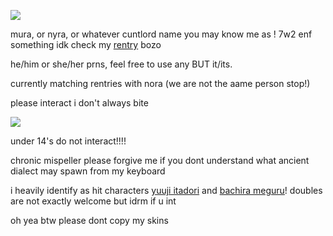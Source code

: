 ![](https://cdn.discordapp.com/attachments/887048432097853440/1189955860148015104/ezgif.com-video-to-gif-converter.gif?ex=65a00bc1&is=658d96c1&hm=f10d2eae072c538f035a3570511be13e218cff3a637e5fd7c1e8be0d0726ec49&)

mura, or nyra, or whatever cuntlord name you may know me as ! 7w2 enf something idk check my [rentry](https://rentry.co/-childpsychology) bozo

he/him or she/her prns, feel free to use any BUT it/its.

currently matching rentries with nora (we are not the aame person stop!)

please interact i don't always bite

![](https://cdn.discordapp.com/attachments/887048432097853440/1189963360926699530/ezgif.com-video-to-gif-converter.gif?ex=65a012bd&is=658d9dbd&hm=068f3774c9936b8aedaca5aadab9e7cf41674e5639ae9402ef5252b9258f2823&)

under 14's do not interact!!!!

chronic mispeller please forgive me if you dont understand what ancient dialect may spawn from my keyboard

i heavily identify as hit characters [yuuji itadori](https://jujutsu-kaisen.fandom.com/wiki/Yuji_Itadori) and [bachira meguru](https://bluelock.fandom.com/wiki/Meguru_Bachira)! doubles are not exactly welcome but idrm if u int

oh yea btw please dont copy my skins
